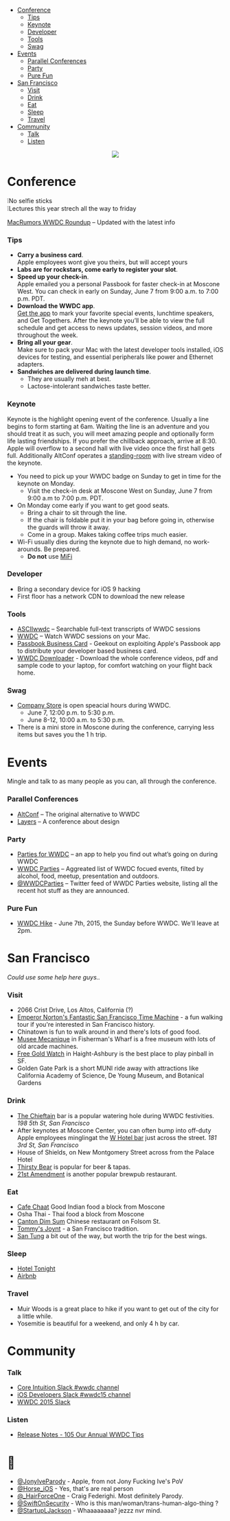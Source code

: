  * [Conference](#conference)
   * [Tips](#tips)
   * [Keynote](#keynote)
   * [Developer](#developer)
   * [Tools](#tools)
   * [Swag](#swag)
 * [Events](#events) 
   * [Parallel Conferences](#parallel-conferences)
   * [Party](#party)
   * [Pure Fun](#pure-fun)
 * [San Francisco](#san-francisco)
   * [Visit](#visit)
   * [Drink](#drink)
   * [Eat](#eat)
   * [Sleep](#sleep)
   * [Travel](#travel)
 * [Community](#community)
   * [Talk](#talk)
   * [Listen](#listen)

<p align="center">
  <img src="wwdc.png" />
</p>

# Conference
❕No selfie sticks   
❕Lectures this year strech all the way to friday

[MacRumors WWDC Roundup](http://www.macrumors.com/roundup/wwdc/) – Updated with the latest info

### Tips
 - **Carry a business card**.   
Apple employees wont give you theirs, but will accept yours
 - **Labs are for rockstars, come early to register your slot**.
 - **Speed up your check-in**.   
Apple emailed you a personal Passbook for faster check-in at Moscone West. You can check in early on Sunday, June 7 from 9:00 a.m. to 7:00 p.m. PDT.
 - **Download the WWDC app**.   
[Get the app](https://itunes.apple.com/us/app/wwdc/id640199958?mt=8) to mark your favorite special events, lunchtime speakers, and Get Togethers. After the keynote you’ll be able to view the full schedule and get access to news updates, session videos, and more throughout the week.
 - **Bring all your gear**.   
Make sure to pack your Mac with the latest developer tools installed, iOS devices for testing, and essential peripherals like power and Ethernet adapters.
 - **Sandwiches are delivered during launch time**.
   - They are usually meh at best. 
   - Lactose-intolerant sandwiches taste better.

### Keynote

Keynote is the highlight opening event of the conference. Usually a line begins to form starting at 6am. Waiting the line is an adventure and you should treat it as such, you will meet amazing people and optionally form life lasting friendships. If you prefer the chillback approach, arrive at 8:30. Apple will overflow to a second hall with live video once the first hall gets full. Additionally AltConf operates a [standing-room](http://www.joecieplinski.com/blog/2015/03/30/release-notes-joins-forces-with-altconf/) with live stream video of the keynote.

 - You need to pick up your WWDC badge on Sunday to get in time for the keynote on Monday.
   - Visit the check-in desk at Moscone West on Sunday, June 7 from 9:00 a.m to 7:00 p.m. PDT.
 - On Monday come early if you want to get good seats.
   - Bring a chair to sit through the line. 
   - If the chair is foldable put it in your bag before going in, otherwise the guards will throw it away.
   - Come in a group. Makes taking coffee trips much easier.
 - Wi-Fi usually dies during the keynote due to high demand, no work-arounds. Be prepared.
   - **Do not** use [MiFi](https://www.youtube.com/watch?v=znxQOPFg2mo)

### Developer
 - Bring a secondary device for iOS 9 hacking
 - First floor has a network CDN to download the new release

### Tools
 - [ASCIIwwdc](http://asciiwwdc.com/) – Searchable full-text transcripts of WWDC sessions
 - [WWDC](https://github.com/insidegui/WWDC) – Watch WWDC sessions on your Mac.
 - [Passbook Business Card](http://www.myuiviews.com/2014/06/01/step-by-step-create-a-passbook-business-card.html) - Geekout on exploiting Apple's Passbook app to distribute your developer based business card.
 - [WWDC Downloader](https://github.com/ohoachuck/wwdc-downloader) - Download the whole conference videos, pdf and sample code to your laptop, for comfort watching on your flight back home.

### Swag
 - [Company Store](https://www.apple.com/companystore/) is open speacial hours during WWDC. 
   - June 7, 12:00 p.m. to 5:30 p.m.
   - June 8-12, 10:00 a.m. to 5:30 p.m.
 - There is a mini store in Moscone during the conference, carrying less items but saves you the 1 h trip.
 
 
# Events 

Mingle and talk to as many people as you can, all through the conference.

### Parallel Conferences
 - [AltConf](http://altconf.com/) – The original alternative to WWDC
 - [Layers](http://bringyourlayers.com/) – A conference about design

### Party
 - [Parties for WWDC](https://itunes.apple.com/us/app/parties-for-wwdc/id879924066?mt=8) – an app to help you find out what’s going on during WWDC
 - [WWDC Parties](https://2015.wwdcparties.com) – Aggreated list of WWDC focued events, filted by alcohol, food, meetup, presentation and outdoors.
 - [@WWDCParties](https://twitter.com/WWDCParties) – Twitter feed of WWDC Parties website, listing all the recent hot stuff as they are announced.

### Pure Fun
 - [WWDC Hike](http://wwdchike.com) - June 7th, 2015, the Sunday before WWDC. We'll leave at 2pm.

# San Francisco

*Could use some help here guys..*

### Visit
 - 2066 Crist Drive, Los Altos, California (?)
 - [Emperor Norton's Fantastic San Francisco Time Machine](http://www.emperornortontour.com) - a fun walking tour if you're interested in San Francisco history.
 - Chinatown is fun to walk around in and there's lots of good food.
 - [Musee Mecanique](http://museemecaniquesf.com) in Fisherman's Wharf is a free museum with lots of old arcade machines.
 - [Free Gold Watch](http://uptownalmanac.com/2013/07/free-gold-watch-best-place-san-francisco-where-no-one-goes-yet) in Haight-Ashbury is the best place to play pinball in SF.
 - Golden Gate Park is a short MUNI ride away with attractions like California Academy of Science, De Young Museum, and Botanical Gardens

### Drink
 - [The Chieftain](http://www.thechieftain.com) bar is a popular watering hole during WWDC festivities. *198 5th St, San Francisco*
 - After keynotes at Moscone Center, you can often bump into off-duty Apple employees minglingat the [W Hotel bar](http://www.wsanfrancisco.com) just across the street. *181 3rd St, San Francisco*
 - House of Shields, on New Montgomery Street across from the Palace Hotel
 - [Thirsty Bear](http://thirstybear.com) is popular for beer & tapas.
 - [21st Amendment](http://21st-amendment.com) is another popular brewpub restaurant.
 
### Eat
 - [Cafe Chaat](http://www.cafechaatsanfrancisco.com) Good Indian food a block from Moscone
 - Osha Thai - Thai food a block from Moscone
 - [Canton Dim Sum](http://www.cantonsf.com) Chinese restaurant on Folsom St.
 - [Tommy's Joynt](http://www.tommysjoynt.com) - a San Francisco tradition.
 - [San Tung](http://santungchineserestaurant.com) a bit out of the way, but worth the trip for the best wings.

### Sleep 
 - [Hotel Tonight](https://itunes.apple.com/us/app/hotel-tonight-last-minute/id407690035?mt=8)
 - [Airbnb](https://itunes.apple.com/us/app/airbnb/id401626263?mt=8)
 
### Travel
 - Muir Woods is a great place to hike if you want to get out of the city for a little while.
 - Yosemitie is beautiful for a weekend, and only 4 h by car.

# Community


### Talk
 - [Core Intuition Slack #wwdc channel](http://chat.coreint.org)
 - [iOS Developers Slack #wwdc15 channel](http://ios-developers.io)
 - [WWDC 2015 Slack](https://polar-refuge-3698.herokuapp.com)

### Listen
 - [Release Notes - 105 Our Annual WWDC Tips](http://releasenotes.tv/105-our-annual-wwdc-tips/)
 
# 🚀
 - [@JonyIveParody](https://twitter.com/JonyIveParody) - Apple, from not Jony Fucking Ive's PoV
 - [@Horse_iOS](https://twitter.com/horse_ios) - Yes, that's are real person
 - [@_HairForceOne](https://twitter.com/_hairforceone) - Craig Federighi. Most definitely Parody.
 - [@SwiftOnSecurity](https://twitter.com/swiftonsecurity) - Who is this man/woman/trans-human-algo-thing ?
 - [@StartupLJackson](https://twitter.com/startupljackson) - Whaaaaaaaa? jezzz nvr mind.
